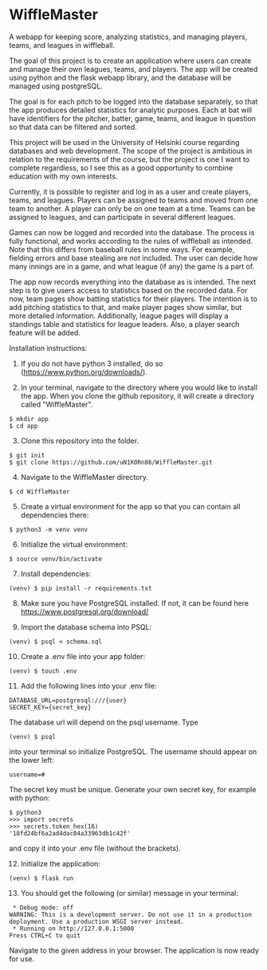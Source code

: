 # WiffleMaster
A webapp for keeping score, analyzing statistics, and managing players, teams, and leagues in wiffleball.

The goal of this project is to create an application where users can create and manage their own leagues, teams, and players. The app will be created using python and the flask webapp library, and the database will be managed using postgreSQL.

The goal is for each pitch to be logged into the database separately, so that the app produces detailed statistics for analytic purposes. Each at bat will have identifiers for the pitcher, batter, game, teams, and league in question so that data can be filtered and sorted.

This project will be used in the University of Helsinki course regarding databases and web development. The scope of the project is ambitious in relation to the requirements of the course, but the project is one I want to complete regardless, so I see this as a good opportunity to combine education with my own interests.

Currently, it is possible to register and log in as a user and create players, teams, and leagues. Players can be assigned to teams and moved from one team to another. A player can only be on one team at a time. Teams can be assigned to leagues, and can participate in several different leagues.

Games can now be logged and recorded into the database. The process is fully functional, and works according to the rules of wiffleball as intended. Note that this differs from baseball rules in some ways. For example, fielding errors and base stealing are not included. The user can decide how many innings are in a game, and what league (if any) the game is a part of.

The app now records everything into the database as is intended. The next step is to give users access to statistics based on the recorded data. For now, team pages show batting statistics for their players. The intention is to add pitching statistics to that, and make player pages show similar, but more detailed information. Additionally, league pages will display a standings table and statistics for league leaders. Also, a player search feature will be added. 

Installation instructions:

1. If you do not have python 3 installed, do so (https://www.python.org/downloads/).

2. In your terminal, navigate to the directory where you would like to install the app. When you clone the github repository, it will create a directory called "WiffleMaster".

```
$ mkdir app
$ cd app
```

3. Clone this repository into the folder.

```
$ git init
$ git clone https://github.com/uN1K0Rn86/WiffleMaster.git
```

4. Navigate to the WiffleMaster directory.

```
$ cd WiffleMaster
```

5. Create a virtual environment for the app so that you can contain all dependencies there:

```
$ python3 -m venv venv
```

6. Initialize the virtual environment:

```
$ source venv/bin/activate
```

7. Install dependencies:

```
(venv) $ pip install -r requirements.txt
```

8. Make sure you have PostgreSQL installed. If not, it can be found here https://www.postgresql.org/download/

9. Import the database schema into PSQL:

```
(venv) $ psql < schema.sql
```

10. Create a .env file into your app folder:

```
(venv) $ touch .env
```

11. Add the following lines into your .env file:

```
DATABASE_URL=postgresql:///{user}
SECRET_KEY={secret_key}
```

The database url will depend on the psql username. Type

```
(venv) $ psql
```

into your terminal so initialize PostgreSQL. The username should appear on the lower left:

```
username=#
```

The secret key must be unique. Generate your own secret key, for example with python:

```
$ python3
>>> import secrets
>>> secrets.token_hex(16)
'18fd24bf6a2ad4dac04a33963db1c42f'
```

and copy it into your .env file (without the brackets).

12. Initialize the application:

```
(venv) $ flask run
```

13. You should get the following (or similar) message in your terminal:

```
 * Debug mode: off
WARNING: This is a development server. Do not use it in a production deployment. Use a production WSGI server instead.
 * Running on http://127.0.0.1:5000
Press CTRL+C to quit
```

Navigate to the given address in your browser. The application is now ready for use.
